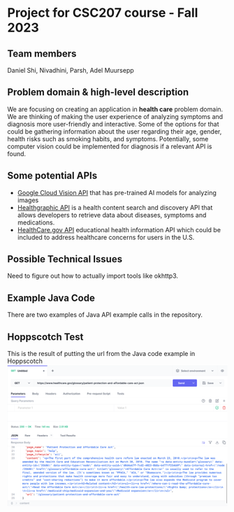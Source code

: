 # Project for CSC207 course - Fall 2023

## Team members 
Daniel Shi, Nivadhini, Parsh, Adel Muursepp

## Problem domain & high-level description
We are focusing on creating an application in **health care** problem domain.
We are thinking of making the user experience of analyzing symptoms
and diagnosis more user-friendly and interactive. 
Some of the options for that could be gathering information
about the user regarding their age, gender, 
health risks such as smoking habits, and symptoms. 
Potentially, some computer vision could be implemented for diagnosis
if a relevant API is found.

## Some potential APIs
- [Google Cloud Vision API](https://cloud.google.com/vision) that has pre-trained AI models for analyzing images
- [Healthgraphic API](https://www.healthgraphic.com/) is a health content search and discovery API 
that allows developers to retrieve data about diseases, symptoms and medications.
- [HealthCare.gov API](https://www.healthcare.gov/developers/?ref=apilist.fun) educational health information API
which could be included to address healthcare concerns for users in the U.S.

## Possible Technical Issues
Need to figure out how to actually import tools like okhttp3.

## Example Java Code
There are two examples of Java API example calls in the repository.

## Hoppscotch Test
This is the result of putting the url from the Java code example in Hoppscotch
![Hoppscotch-ex.png](Hoppscotch-ex.png)
